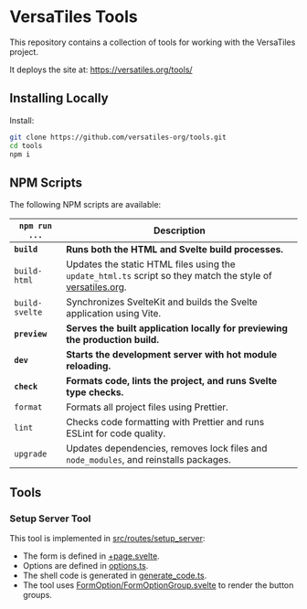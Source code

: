 # VersaTiles Tools

This repository contains a collection of tools for working with the VersaTiles
project.

It deploys the site at: https://versatiles.org/tools/

## Installing Locally

Install:

```bash
git clone https://github.com/versatiles-org/tools.git
cd tools
npm i
```

## NPM Scripts

The following NPM scripts are available:

| `npm run ...`  | Description                                                                                                                          |
| -------------- | ------------------------------------------------------------------------------------------------------------------------------------ |
| **`build`**    | **Runs both the HTML and Svelte build processes.**                                                                                   |
| `build-html`   | Updates the static HTML files using the `update_html.ts` script so they match the style of [versatiles.org](https://versatiles.org). |
| `build-svelte` | Synchronizes SvelteKit and builds the Svelte application using Vite.                                                                 |
| **`preview`**  | **Serves the built application locally for previewing the production build.**                                                        |
| **`dev`**      | **Starts the development server with hot module reloading.**                                                                         |
| **`check`**    | **Formats code, lints the project, and runs Svelte type checks.**                                                                    |
| `format`       | Formats all project files using Prettier.                                                                                            |
| `lint`         | Checks code formatting with Prettier and runs ESLint for code quality.                                                               |
| `upgrade`      | Updates dependencies, removes lock files and `node_modules`, and reinstalls packages.                                                |

## Tools

### Setup Server Tool

This tool is implemented in [src/routes/setup_server](./src/routes/setup_server):

- The form is defined in [+page.svelte](./src/routes/setup_server/+page.svelte).
- Options are defined in [options.ts](./src/routes/setup_server/options.ts).
- The shell code is generated in [generate_code.ts](./src/routes/setup_server/generate_code.ts).
- The tool uses [FormOption/FormOptionGroup.svelte](./src/routes/setup_server/FormOption/FormOptionGroup.svelte) to render the button groups.
